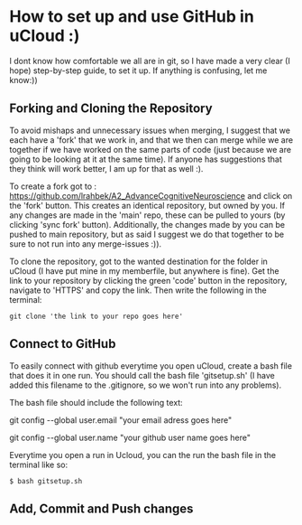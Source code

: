 # How to set up and use GitHub in uCloud :)

I dont know how comfortable we all are in git, so I have made a very clear (I hope) step-by-step guide, to set it up. If anything is confusing, let me know:))

## Forking and Cloning the Repository 

To avoid mishaps and unnecessary issues when merging, I suggest that we each have a 'fork' that we work in, and that we then can merge while we are together if we have worked on the same parts of code (just because we are going to be looking at it at the same time). If anyone has suggestions that they think will work better, I am up for that as well :). 

To create a fork got to : https://github.com/lrahbek/A2_AdvanceCognitiveNeuroscience and click on the 'fork' button. This creates an identical repository, but owned by you. If any changes are made in the 'main' repo, these can be pulled to yours (by clicking 'sync fork' button). Additionally, the changes made by you can be pushed to main repository, but as said I suggest we do that together to be sure to not run into any merge-issues :)). 

To clone the repository, got to the wanted destination for the folder in uCloud (I have put mine in my memberfile, but anywhere is fine). Get the link to your repository by clicking the green 'code' button in the repository, navigate to 'HTTPS' and copy the link. Then write the following in the terminal: 

```
git clone 'the link to your repo goes here'
```


## Connect to GitHub 
To easily connect with github everytime you open uCloud, create a bash file that does it in one run. 
You should call the bash file 'gitsetup.sh' (I have added this filename to the .gitignore, so we won't run into any problems). 

The bash file should include the following text: 

git config --global user.email "your email adress goes here"

git config --global user.name "your github user name goes here"

Everytime you open a run in Ucloud, you can the run the bash file in the terminal like so: 

```
$ bash gitsetup.sh
```

## Add, Commit and Push changes 
